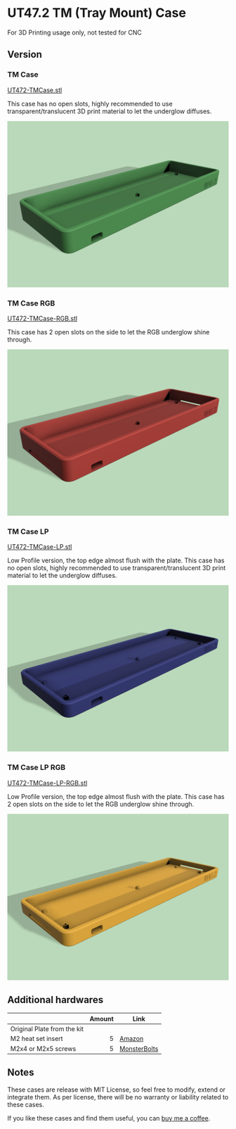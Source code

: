 # UT47.2 TM (Tray Mount) Case

For 3D Printing usage only, not tested for CNC

## Version

### TM Case

[UT472-TMCase.stl](UT472-TMCase.stl)

This case has no open slots, highly recommended to use transparent/translucent 3D print material to let the underglow diffuses.

![TM Case](renders/tmcase.png "TM Case")

### TM Case RGB

[UT472-TMCase-RGB.stl](UT472-TMCase-RGB.stl)

This case has 2 open slots on the side to let the RGB underglow shine through.

![TM Case RGB](renders/tmcase-rgb.png "TM Case RGB")

### TM Case LP

[UT472-TMCase-LP.stl](UT472-TMCase-LP.stl)

Low Profile version, the top edge almost flush with the plate. This case has no open slots, highly recommended to use transparent/translucent 3D print material to let the underglow diffuses.

![TM Case RGB](renders/tmcase-lp.png "TM Case LP")

### TM Case LP RGB

[UT472-TMCase-LP-RGB.stl](UT472-TMCase-LP-RGB.stl)

Low Profile version, the top edge almost flush with the plate. This case has 2 open slots on the side to let the RGB underglow shine through.

![TM Case RGB](renders/tmcase-rgb-lp.png "TM Case LP RGB")

## Additional hardwares

|    | Amount | Link |
| --- | ---: | --- |
| Original Plate from the kit | | |
| M2 heat set insert | 5 | [Amazon](https://www.amazon.com/gp/product/B09333HP9L/) |
| M2x4 or M2x5 screws | 5 | [MonsterBolts](https://monsterbolts.com/collections/metric-phillips-pan-head-machine-screw/products/mach-phil-pan-blk-m2) |

## Notes

These cases are release with MIT License, so feel free to modify, extend or integrate them. As per license, there will be no warranty or liability related to these cases.

If you like these cases and find them useful, you can [buy me a coffee](https://www.buymeacoffee.com/coffeeforba).
